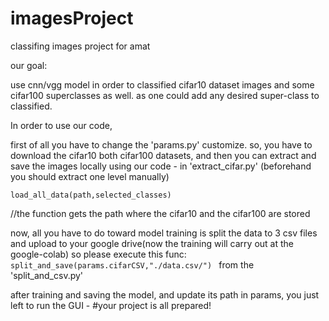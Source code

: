 # imagesProject
classifing images project for amat

our goal:

use cnn/vgg model in order to classified
cifar10 dataset images and some cifar100 superclasses as well.
as one could add any desired super-class to classified.

In order to use our code,

first of all you have to change the 'params.py' customize.
so, you have to download the cifar10 both cifar100 datasets,
and then you can extract and save the images locally using our code - in 'extract_cifar.py'
(beforehand you should extract one level manually)

`load_all_data(path,selected_classes)`

//the function gets the path where the cifar10 and the cifar100 are stored

now, all you have to do toward model training is split the data to 3 csv files and upload to your google drive(now the training will carry out at the google-colab) 
so please execute this func:
`split_and_save(params.cifarCSV,"./data.csv/")
` from the 'split_and_csv.py' 

after training and saving the model, and update its path in params,
you just left to run the GUI - 
#your project is all prepared!
